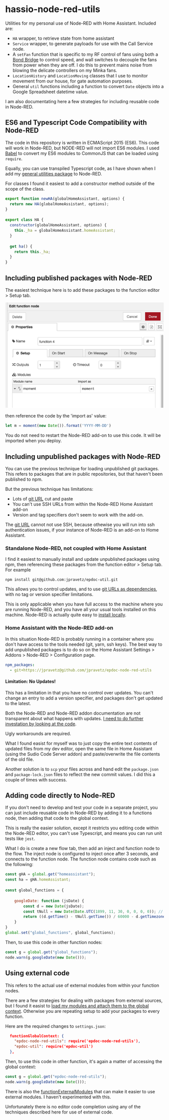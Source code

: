 # hassio-node-red-utils

Utilities for my personal use of Node-RED with Home Assistant. Included are:

 * `HA` wrapper, to retrieve state from home assistant
 * `Service` wrapper, to generate payloads for use with the Call Service node.
 * A `setFan` function that is specific to my RF control of fans using both a
   [Bond Bridge](https://bondhome.io/product/bond-bridge/) to control speed, and
   wall switches to decouple the fans from power when they are off. I do this to
   prevent mains noise from blowing the delicate controllers on my Minka fans.
 * `LocationHistory` and `LocationMoving` classes that I use to monitor movement
   from our house, for gate automation purposes.
 * General `util` functions including a function to convert `Date` objects into
   a Google Spreadsheet datetime value.

I am also documentating here a few strategies for including reusable code in Node-RED.

## ES6 and Typescript Code Compatibility with Node-RED

The code in this repository is written in ECMAScript 2015 (ES6). This code will
work in Node-RED, but NODE-RED will not import ES6 modules.
I used [Babel](https://babeljs.io/docs/babel-plugin-transform-modules-commonjs) to
convert my ES6 modules to CommonJS that can be loaded using `require`.

Equally, you can use transpiled Typescript code, as I have shown when I add my
[general utilities package](https://github.com/jpravetz/epdoc-util) to Node-RED.

For classes I found it easiest to add a constructor method outside of the scope of the class.

```javascript
export function newHA(globalHomeAssistant, options) {
  return new HA(globalHomeAssistant, options);
}

export class HA {
  constructor(globalHomeAssistant, options) {
    this._ha = globalHomeAssistant.homeAssistant;
  }

  get ha() {
    return this._ha;
  }
} 
```

## Including published packages with Node-RED

The easiest technique here is to add these packages to the function editor > Setup tab.


![Moment](./www/moment.png)

then reference the code by the 'import as' value:


```javascript
let m = moment(new Date()).format('YYYY-MM-DD')
```

You do not need to restart the Node-RED add-on to use this code. It will be
imported when you deploy.

## Including unpublished packages with Node-RED

You can use the previous technique for loading unpublished git packages. This
refers to packages that are in public repositories, but that haven't been
published to npm. 

But the previous technique has limitations:

 * Lots of [git
URL](https://docs.npmjs.com/cli/v10/configuring-npm/package-json#git-urls-as-dependencies)
cut and paste
 * You can't use SSH URLs from within the Node-RED Home Assistant add-on
 * Version and tag specifiers don't seem to work with the add-on.

The [git
URL](https://docs.npmjs.com/cli/v10/configuring-npm/package-json#git-urls-as-dependencies)
cannot not use SSH, because othewise you will run into ssh authentication
issues, if your instance of Node-RED is an add-on to Home Assistant.

### Standalone Node-RED, not coupled with Home Assistant

I find it easiest to manually install and update unpublished packages using npm,
then referencing these packages from the function editor > Setup tab. For example

```shell
npm install git@github.com:jpravetz/epdoc-util.git
```

This allows you to control updates, and to use [git URLs as
dependencies](https://docs.npmjs.com/cli/v10/configuring-npm/package-json#git-urls-as-dependencies),
with no tag or version specifier limitations.

This is only applicable when you have full access to the machine where you are running
Node-RED, and you have all your usual tools installed on this machine. Node-RED
is actually quite easy to [install
locally](https://nodered.org/docs/getting-started/local).

### Home Assistant with the Node-RED add-on

In this situation  Node-RED is probably running in a container where you don't
have access to the tools needed (git, yarn, ssh keys). The best way to add
unpublished packages is to do so on the Home Assistant Settings > Addons > Node-RED >
Configuration page.

```yaml
npm_packages:
  - git+https://jpravetz@github.com/jpravetz/epdoc-node-red-utils
```

#### Limitation: No Updates!

This has a limitation in that you have no control over updates. You can't change
an entry to add a version specifier, and packages don't get updated to the
latest. 

Both the Node-RED and Node-RED addon documentation are not transparent about
what happens with updates. [I need to do further investation by looking at the code](https://github.com/hassio-addons/addon-node-red/issues/1679#issuecomment-1720141532). 

Ugly workarounds are required. 

What I found easist for myself was to just copy the entire text contents of
updated files from my dev editor, open the same file in Home Assistant (using
the Sudio Code Server addon) and paste/overwrite the file contents of the old
file.

Another solution is to `scp` your files across and hand edit the `package.json` and
`package-lock.json` files to reflect the new commit values. I did this a couple of
times with success.

## Adding code directly to Node-RED

If you don't need to develop and test your code in a separate project, you can
just include reusable code in Node-RED by adding it to a functions node, then
adding that code to the global context.

This is really the easier solution, except it restricts you editing code within
the Node-RED editor, you can't use Typescript, and means you can run unit tests
like `jest`.

What I do is create a new flow tab, then add an inject and function node to the
flow. The inject node is configured to inject once after 3 seconds, and connects
to the function node. The function node contains code such as the following:


```javascript
const gHA = global.get("homeassistant");
const ha = gHA.homeAssistant;

const global_functions = {

	googleDate: function (jsDate) {
		const d = new Date(jsDate);
		const tNull = new Date(Date.UTC(1899, 11, 30, 0, 0, 0, 0)); // the starting value for Google
		return ((d.getTime() - tNull.getTime()) / 60000 - d.getTimezoneOffset()) / 1440;
	}
}
global.set("global_functions", global_functions);
```

Then, to use this code in other function nodes:

```javascript
const g = global.get("global_functions");
node.warn(g.googleDate(new Date()));
```

## Using external code

This refers to the actual use of external modules from within your function nodes.

There are a few strategies for dealing with packages from external sources, but
I found it easist to [load my modules and attach them to the global
context](https://nodered.org/docs/user-guide/writing-functions#loading-additional-modules).
Otherwise you are repeating setup to add your packages to every function. 

Here
are the required changes to `settings.json`:

```json
  functionGlobalContext: {
    "epdoc-node-red-utils": require('epdoc-node-red-utils'),
    "epdoc-util": require('epdoc-util')
  },
```

Then, to use this code in other function, it's again a matter of accessing the global context:

```javascript
const g = global.get("epdoc-node-red-utils");
node.warn(g.googleDate(new Date()));
```

There is also the
[functionExternalModules](https://nodered.org/docs/user-guide/writing-functions#using-the-functionexternalmodules-option)
that can make it easier to use external modules. I haven't experimented with
this.

Unfortunately there is no editor code completion using any of the techniques described here for use of external code.
